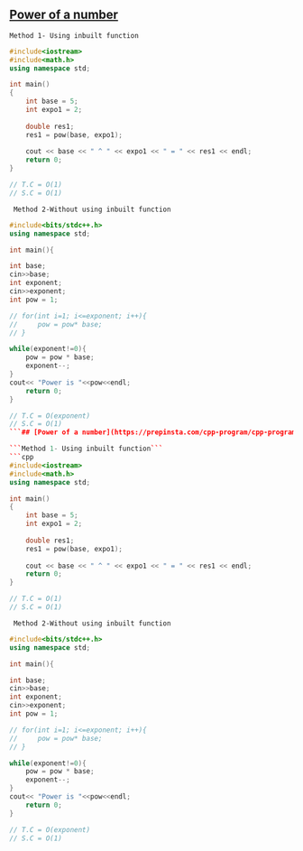 ## [Power of a number](https://prepinsta.com/cpp-program/cpp-program-to-find-the-power-of-a-number/)

```Method 1- Using inbuilt function```
```cpp
#include<iostream>
#include<math.h>
using namespace std;

int main() 
{
    int base = 5;
    int expo1 = 2;
    
    double res1;
    res1 = pow(base, expo1);
    
    cout << base << " ^ " << expo1 << " = " << res1 << endl;
    return 0;
}

// T.C = O(1)
// S.C = O(1)

```
``` Method 2-Without using inbuilt function```
```cpp
#include<bits/stdc++.h>
using namespace std;

int main(){

int base;
cin>>base;
int exponent;
cin>>exponent;
int pow = 1;

// for(int i=1; i<=exponent; i++){
//     pow = pow* base;
// }

while(exponent!=0){
    pow = pow * base;
    exponent--;
}
cout<< "Power is "<<pow<<endl;
    return 0;
}

// T.C = O(exponent)
// S.C = O(1)
```## [Power of a number](https://prepinsta.com/cpp-program/cpp-program-to-find-the-power-of-a-number/)

```Method 1- Using inbuilt function```
```cpp
#include<iostream>
#include<math.h>
using namespace std;

int main() 
{
    int base = 5;
    int expo1 = 2;
    
    double res1;
    res1 = pow(base, expo1);
    
    cout << base << " ^ " << expo1 << " = " << res1 << endl;
    return 0;
}

// T.C = O(1)
// S.C = O(1)

```
``` Method 2-Without using inbuilt function```
```cpp
#include<bits/stdc++.h>
using namespace std;

int main(){

int base;
cin>>base;
int exponent;
cin>>exponent;
int pow = 1;

// for(int i=1; i<=exponent; i++){
//     pow = pow* base;
// }

while(exponent!=0){
    pow = pow * base;
    exponent--;
}
cout<< "Power is "<<pow<<endl;
    return 0;
}

// T.C = O(exponent)
// S.C = O(1)
```